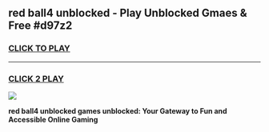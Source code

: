 
## red ball4 unblocked - Play Unblocked Gmaes & Free #d97z2
<h3>
<a href="https://news.freeplayer.one?title=red_ball4_unblocked&ref=03M">CLICK TO PLAY</a></h3>
<hr>

<h3>
<a href="https://news.freeplayer.one?title=red_ball4_unblocked&ref=03M">CLICK 2 PLAY</a>
  
</h3>

<a href="https://news.freeplayer.one?title=red_ball4_unblocked&ref=03M"><img src="https://clearcache.store/games.png"></a>


**red ball4 unblocked games unblocked: Your Gateway to Fun and Accessible Online Gaming**

